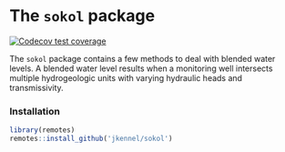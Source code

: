 
# The `sokol` package

<!-- badges: start -->

[![Codecov test
coverage](https://codecov.io/gh/jkennel/sokol/branch/main/graph/badge.svg)](https://codecov.io/gh/jkennel/sokol?branch=main)
<!-- badges: end -->

The `sokol` package contains a few methods to deal with blended water
levels. A blended water level results when a monitoring well intersects
multiple hydrogeologic units with varying hydraulic heads and
transmissivity.

### Installation

``` r
library(remotes)
remotes::install_github('jkennel/sokol')
```

